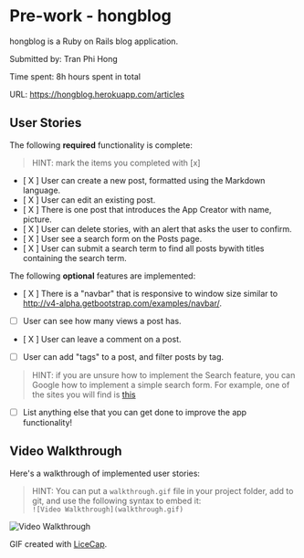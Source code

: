 # Pre-work - hongblog

hongblog is a Ruby on Rails blog application.

Submitted by: Tran Phi Hong

Time spent: 8h hours spent in total

URL: https://hongblog.herokuapp.com/articles

## User Stories

The following **required** functionality is complete:

> HINT: mark the items you completed with [x]

* [ X ] User can create a new post, formatted using the Markdown language.
* [ X ] User can edit an existing post.
* [ X ] There is one post that introduces the App Creator with name, picture.
* [ X ] User can delete stories, with an alert that asks the user to confirm.
* [ X ] User see a search form on the Posts page.
* [ X ] User can submit a search term to find all posts bywith titles containing the search term.

The following **optional** features are implemented:
* [ X ] There is a "navbar" that is responsive to window size similar to http://v4-alpha.getbootstrap.com/examples/navbar/. 
* [ ] User can see how many views a post has. 
* [ X ] User can leave a comment on a post.
* [ ] User can add "tags" to a post, and filter posts by tag. 

> HINT: if you are unsure how to implement the Search feature, you can Google how to implement a simple search form. For example, one of the sites you will find is [this](http://www.jorgecoca.com/buils-search-form-ruby-rails/)


- [ ] List anything else that you can get done to improve the app functionality!

## Video Walkthrough 

Here's a walkthrough of implemented user stories:

> HINT: You can put a `walkthrough.gif` file in your project folder, add to git, and use the following syntax to embed it:  
> `![Video Walkthrough](walkthrough.gif)` 
> 

![Video Walkthrough](/path/to/your/gif/file)

GIF created with [LiceCap](http://www.cockos.com/licecap/).
